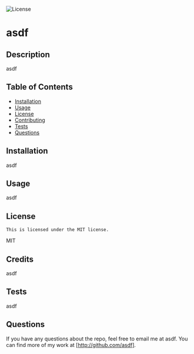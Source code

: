   
![License](https://img.shields.io/badge/License-MIT-blue.svg)

  # asdf

  ##  Description
  asdf
  
  ##  Table of Contents
  * [Installation](#installation)
  * [Usage](#usage)
  * [License](#license)
  * [Contributing](#contributing)
  * [Tests](#tests)
  * [Questions](#questions)
  
  ##  Installation
  asdf
  
  ##  Usage
  asdf
  
  ## License
    This is licensed under the MIT license.
  MIT
  
  ##  Credits
  asdf
  
  ##  Tests
  asdf
  
  ##  Questions
  If you have any questions about the repo, feel free to email me at asdf. You can find more of my work at [http://github.com/asdf].